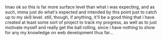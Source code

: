 lmao ok so this is far more surface level than what i was expecting, and as such, imma just do what's expected and intended by this point just to catch up to my skill level. still, though, if anything, it'll be a good thing that i have created at least some sort of project to track my progress, as well as to just motivate myself and really get the ball rolling, since i have nothing to show for any my knowledge on web development thus far...